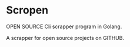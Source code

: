 # Scropen

OPEN SOURCE Cli scrapper program in Golang.

A scrapper for open source  projects on GITHUB.
